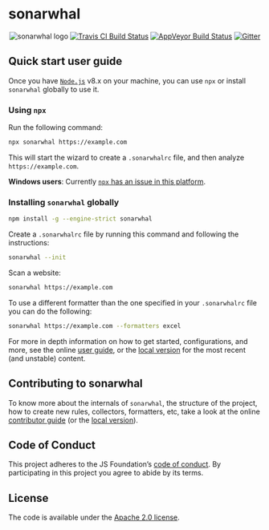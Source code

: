 # sonarwhal

<!-- markdownlint-disable MD013 MD033 -->

<p align="center">
    <img src="https://user-images.githubusercontent.com/1223565/34734522-e0dd1226-f520-11e7-8277-ec0e0a7199c1.png" alt="sonarwhal logo">
    <a href="https://travis-ci.org/sonarwhal/sonarwhal"><img src="https://travis-ci.org/sonarwhal/sonarwhal.svg?branch=master" alt="Travis CI Build Status"></a> <a href="https://ci.appveyor.com/project/NellieTheNarwhal/sonarwhal"><img src="https://ci.appveyor.com/api/projects/status/r2via8w2s1ras3ui?svg=true" alt="AppVeyor Build Status"></a> <a href="https://gitter.im/sonarwhal/Lobby"><img src="https://badges.gitter.im/Join%20Chat.svg" alt="Gitter"></a>
</p>

<!-- markdownlint-enable -->

## Quick start user guide

Once you have [`Node.js`](https://nodejs.org/en/download/current/)
v8.x on your machine, you can use `npx` or install `sonarwhal` globally
to use it.

### Using `npx`

Run the following command:

```bash
npx sonarwhal https://example.com
```

This will start the wizard to create a `.sonarwhalrc` file, and then
analyze `https://example.com`.

**Windows users**: Currently [`npx` has an issue in this
platform](https://github.com/npm/npm/issues/17869).

### Installing `sonarwhal` globally

```bash
npm install -g --engine-strict sonarwhal
```

Create a `.sonarwhalrc` file by running this command and following the
instructions:

```bash
sonarwhal --init
```

Scan a website:

```bash
sonarwhal https://example.com
```

To use a different formatter than the one specified in your `.sonarwhalrc` file
 you can do the following:

```bash
sonarwhal https://example.com --formatters excel
```

For more in depth information on how to get started, configurations,
and more, see the online [user guide](https://sonarwhal.com/docs/user-guide/),
or the [local version](./packages/sonarwhal/docs/user-guide/index.md)
for the most recent (and unstable) content.

## Contributing to sonarwhal

To know more about the internals of `sonarwhal`, the structure of the
project, how to create new rules, collectors, formatters, etc, take a
look at the online [contributor
guide](https://sonarwhal.com/docs/contributor-guide/) (or the [local
version](./packages/sonarwhal/docs/contributor-guide/index.md)).

## Code of Conduct

This project adheres to the JS Foundation’s [code of
conduct](https://js.foundation/community/code-of-conduct).
By participating in this project you agree to abide by its terms.

## License

The code is available under the [Apache 2.0 license](LICENSE.txt).
